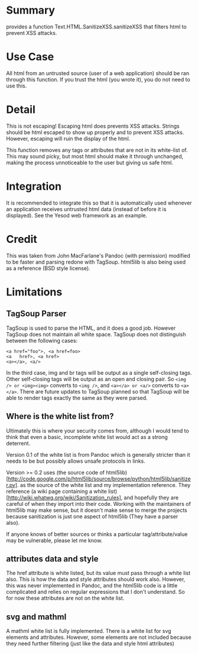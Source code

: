 Summary
=======
provides a function Text.HTML.SanitizeXSS.sanitizeXSS that filters html to prevent XSS attacks.

Use Case
========
All html from an untrusted source (user of a web application) should be ran through this function.
If you trust the html (you wrote it), you do not need to use this.

Detail
========
This is not escaping! Escaping html does prevents XSS attacks. Strings should be html escaped to show up properly and to prevent XSS attacks. However, escaping will ruin the display of the html.

This function removes any tags or attributes that are not in its white-list of. This may sound picky, but most html should make it through unchanged, making the process unnoticeable to the user but giving us safe html. 

Integration
===========
It is recommended to integrate this so that it is automatically used whenever an application receives untrusted html data (instead of before it is displayed). See the Yesod web framework as an example.

Credit
===========
This was taken from John MacFarlane's Pandoc (with permission) modified to be faster and parsing redone with TagSoup. html5lib is also being used as a reference (BSD style license).


Limitations
===========

TagSoup Parser
--------------
TagSoup is used to parse the HTML, and it does a good job. However TagSoup does not maintain all white space. TagSoup does not distinguish between the following cases:

    <a href="foo">, <a href=foo>
    <a   href>, <a href>
    <a></a>, <a/>

In the third case, img and br tags will be output as a single self-closing tags. Other self-closing tags will be output as an open and closing pair. So `<img /> or <img><img>` converts to `<img />`, and `<a></a> or <a/>` converts to `<a></a>`.  There are future updates to TagSoup planned so that TagSoup will be able to render tags exactly the same as they were parsed.

Where is the white list from?
-----------------------------
Ultimately this is where your security comes from, although I would tend to think that even a basic, incomplete white list would act as a strong deterrent.

Version 0.1 of the white list is from Pandoc which is generally stricter than it needs to be but possibly allows unsafe protocols in links.

Version >= 0.2 uses (the source code of html5lib)[http://code.google.com/p/html5lib/source/browse/python/html5lib/sanitizer.py]. as the source of the white list and my implementation reference. They reference (a wiki page containing a white list)[http://wiki.whatwg.org/wiki/Sanitization_rules], and hopefully they are careful of when they import into their code. Working with the maintainers of html5lib may make sense, but it doesn't make sense to merge the projects because sanitization is just one aspect of html5lib (They have a parser also).

If anyone knows of better sources or thinks a particular tag/attribute/value may be vulnerable, please let me know.

attributes data and style
-------------------------
The href attribute is white listed, but its value must pass through a white list also. This is how the data and style attributes should work also. However, this was never implemented in Pandoc, and the html5lib code is a little complicated and relies on regular expressions that I don't understand. So for now these attributes are not on the white list.

svg and mathml
--------------
A mathml white list is fully implemented.
There is a white list for svg elements and attributes. However, some elements are not included because they need further filtering (just like the data and style html attributes)
